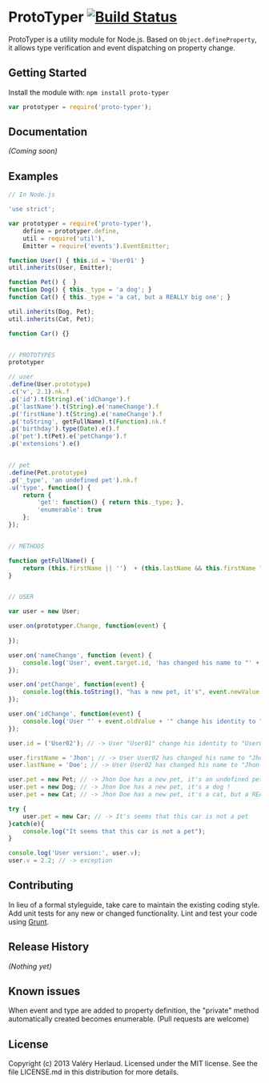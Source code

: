 # ProtoTyper [![Build Status](https://travis-ci.org/operandom/ProtoTyper.png?branch=master)](https://travis-ci.org/operandom/ProtoTyper)
ProtoTyper is a utility module for Node.js. Based on `Object.defineProperty`, it allows type verification and event dispatching on property change.

## Getting Started
Install the module with: `npm install proto-typer`

```javascript
var prototyper = require('proto-typer');
```

## Documentation
_(Coming soon)_

## Examples
```javascript
// In Node.js

'use strict';

var prototyper = require('proto-typer'),
	define = prototyper.define,
	util = require('util'),
	Emitter = require('events').EventEmitter;

function User() { this.id = 'User01' }
util.inherits(User, Emitter);

function Pet() {  }
function Dog() { this._type = 'a dog'; }
function Cat() { this._type = 'a cat, but a REALLY big one'; }

util.inherits(Dog, Pet);
util.inherits(Cat, Pet);

function Car() {}


// PROTOTYPES
prototyper

// user
.define(User.prototype)
.c('v', 2.1).nk.f
.p('id').t(String).e('idChange').f
.p('lastName').t(String).e('nameChange').f
.p('firstName').t(String).e('nameChange').f
.p('toString', getFullName).t(Function).nk.f
.p('birthday').type(Date).e().f
.p('pet').t(Pet).e('petChange').f
.p('extensions').e()


// pet
.define(Pet.prototype)
.p('_type', 'an undefined pet').nk.f
.u('type', function() {
	return {
		'get': function() { return this._type; },
		'enumerable': true
	};
});


// METHODS

function getFullName() {
	return (this.firstName || '')  + (this.lastName && this.firstName ? ' ' : '') + (this.lastName || '');
}


// USER

var user = new User;

user.on(prototyper.Change, function(event) {
	
});

user.on('nameChange', function (event) {
	console.log('User', event.target.id, 'has changed his name to "' + event.target.toString() + '".');
});

user.on('petChange', function(event) {
	console.log(this.toString(), "has a new pet, it's", event.newValue.type, '!');
});

user.on('idChange', function(event) {
	console.log('User "' + event.oldValue + '" change his identity to "' + event.newValue + '".');
});

user.id = ('User02'); // -> User "User01" change his identity to "User02".

user.firstName = 'Jhon'; // -> User User02 has changed his name to "Jhon".
user.lastName = 'Doe'; // -> User User02 has changed his name to "Jhon Doe".

user.pet = new Pet; // -> Jhon Doe has a new pet, it's an undefined pet !
user.pet = new Dog; // -> Jhon Doe has a new pet, it's a dog !
user.pet = new Cat; // -> Jhon Doe has a new pet, it's a cat, but a REALLY big one !

try {
	user.pet = new Car; // -> It's seems that this car is not a pet
}catch(e){
	console.log("It seems that this car is not a pet");
}

console.log('User version:', user.v);
user.v = 2.2; // -> exception
```

## Contributing
In lieu of a formal styleguide, take care to maintain the existing coding style. Add unit tests for any new or changed functionality. Lint and test your code using [Grunt](http://gruntjs.com/).

## Release History
_(Nothing yet)_

## Known issues
When event and type are added to property definition, the "private" method automatically created becomes enumerable. (Pull requests are welcome)

## License
Copyright (c) 2013 Valéry Herlaud. Licensed under the MIT license.
See the file LICENSE.md in this distribution for more details.
